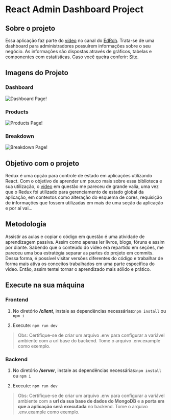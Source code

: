 # React Admin Dashboard Project

## Sobre o projeto
Essa aplicação faz parte do [vídeo](https://www.youtube.com/watch?v=0cPCMIuDk2I) no canal do [EdRoh](https://www.youtube.com/@EdRohDev). Trata-se de uma dashboard para administradores possuírem informações sobre o seu negócio. As informações são dispostas através de gráficos, tabelas e componentes com estatísticas. Caso você queira conferir: [Site](https://admin-front-of7a.onrender.com/).

## Imagens do Projeto
### Dashboard
![Dashboard Page!](https://imagizer.imageshack.com/img922/256/OaaxsU.png)

### Products
![Products Page!](https://imagizer.imageshack.com/img922/4400/vb8QbG.png)

### Breakdown
![Breakdown Page!](https://imagizer.imageshack.com/img922/9387/rR0vFo.png)

## Objetivo com o projeto
Redux é uma opção para controle de estado em aplicações utilizando React. Com o objetivo de aprender um pouco mais sobre essa biblioteca e sua utilização, o [vídeo](https://www.youtube.com/watch?v=0cPCMIuDk2I) em questão me pareceu de grande valia, uma vez que o Redux foi utilizado para gerenciamento de estado global da aplicação, em contextos como alteração do esquema de cores, requisição de informações que fossem utilizadas em mais de uma seção da aplicação e por aí vai...

## Metodologia
Assistir as aulas e copiar o código em questão é uma atividade de aprendizagem passiva. Assim como apenas ler livros, blogs, fóruns e assim por diante. Sabendo que o conteúdo do vídeo era repartido em seções, me pareceu uma boa estratégia separar as partes do projeto em commits. Dessa forma, é possível visitar versões diferentes do código e trabalhar de forma mais ativa os conceitos trabalhados em uma parte específica do vídeo. Então, assim tentei tornar o aprendizado mais sólido e prático.

## Execute na sua máquina
### Frontend
1. No diretório ***/client***, instale as dependências necessárias:`npm install` ou `npm i`

2. Execute: `npm run dev`

> Obs: Certifique-se de criar um arquivo .env para configurar a variável ambiente com a url base do backend. Tome o arquivo .env.example como exemplo.

### Backend
1. No diretório ***/server***, instale as dependências necessárias:`npm install` ou `npm i`

2. Execute: `npm run dev`


> Obs: Certifique-se de criar um arquivo .env para configurar a variável ambiente com a **url da sua base de dados do MongoDB** e **a porta em que a aplicação será executada** no backend. Tome o arquivo .env.example como exemplo.

